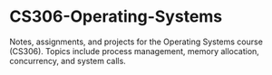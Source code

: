 # CS306-Operating-Systems

Notes, assignments, and projects for the Operating Systems course (CS306). Topics include process management, memory allocation, concurrency, and system calls.
